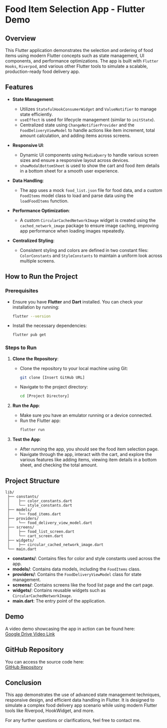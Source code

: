
# Food Item Selection App - Flutter Demo

## Overview
This Flutter application demonstrates the selection and ordering of food items using modern Flutter concepts such as state management, UI components, and performance optimizations. The app is built with `Flutter Hooks`, `Riverpod`, and various other Flutter tools to simulate a scalable, production-ready food delivery app.

## Features
- **State Management**:
    - Utilizes `StatefulHookConsumerWidget` and `ValueNotifier` to manage state efficiently.
    - `useEffect` is used for lifecycle management (similar to `initState`).
    - Centralized state using `ChangeNotifierProvider` and the `FoodDeliveryViewModel` to handle actions like item increment, total amount calculation, and adding items across screens.

- **Responsive UI**:
    - Dynamic UI components using `MediaQuery` to handle various screen sizes and ensure a responsive layout across devices.
    - `showModalBottomSheet` is used to show the cart and food item details in a bottom sheet for a smooth user experience.

- **Data Handling**:
    - The app uses a mock `food_list.json` file for food data, and a custom `FoodItems` model class to load and parse data using the `loadFoodItems` function.

- **Performance Optimization**:
    - A custom `CircularCachedNetworkImage` widget is created using the `cached_network_image` package to ensure image caching, improving app performance when loading images repeatedly.

- **Centralized Styling**:
    - Consistent styling and colors are defined in two constant files: `ColorConstants` and `StyleConstants` to maintain a uniform look across multiple screens.

## How to Run the Project

### Prerequisites
- Ensure you have **Flutter** and **Dart** installed. You can check your installation by running:
  ```bash
  flutter --version
  ```

- Install the necessary dependencies:
  ```bash
  flutter pub get
  ```

### Steps to Run

1. **Clone the Repository**:
    - Clone the repository to your local machine using Git:
      ```bash
      git clone [Insert GitHub URL]
      ```
    - Navigate to the project directory:
      ```bash
      cd [Project Directory]
      ```

2. **Run the App**:
    - Make sure you have an emulator running or a device connected.
    - Run the Flutter app:
      ```bash
      flutter run
      ```

3. **Test the App**:
    - After running the app, you should see the food item selection page.
    - Navigate through the app, interact with the cart, and explore the various features like adding items, viewing item details in a bottom sheet, and checking the total amount.

## Project Structure

```
lib/
 ├── constants/
 │    ├── color_constants.dart
 │    └── style_constants.dart
 ├── models/
 │    └── food_items.dart
 ├── providers/
 │    └── food_delivery_view_model.dart
 ├── screens/
 │    ├── food_list_screen.dart
 │    └── cart_screen.dart
 ├── widgets/
 │    ├── circular_cached_network_image.dart
 └── main.dart
```

- **constants/**: Contains files for color and style constants used across the app.
- **models/**: Contains data models, including the `FoodItems` class.
- **providers/**: Contains the `FoodDeliveryViewModel` class for state management.
- **screens/**: Contains screens like the food list page and the cart page.
- **widgets/**: Contains reusable widgets such as `CircularCachedNetworkImage`.
- **main.dart**: The entry point of the application.

## Demo

A video demo showcasing the app in action can be found here:  
[Google Drive Video Link](https://drive.google.com/file/d/1nsDeBuYA4ogZBb2X-c4hOO7srCwsU3_1/view?usp=sharing)

## GitHub Repository
You can access the source code here:  
[GitHub Repository](https://github.com/souvik2710/food_item_selection_app)

## Conclusion
This app demonstrates the use of advanced state management techniques, responsive design, and efficient data handling in Flutter. It is designed to simulate a complex food delivery app scenario while using modern Flutter tools like Riverpod, HookWidget, and more.

For any further questions or clarifications, feel free to contact me.
